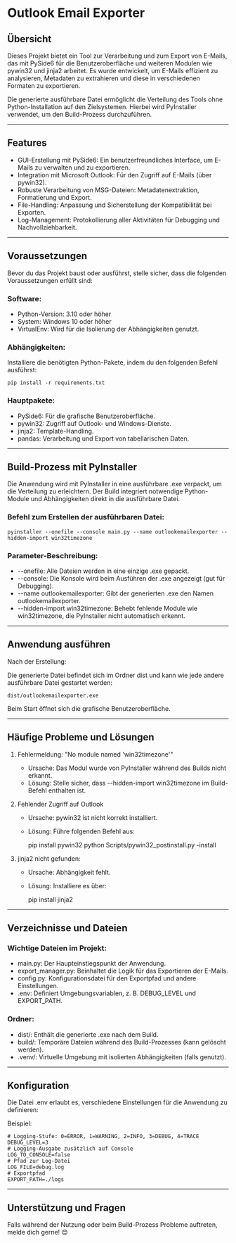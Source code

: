 # Outlook Email Exporter

## Übersicht

Dieses Projekt bietet ein Tool zur Verarbeitung und zum Export von E-Mails, das mit PySide6 für die Benutzeroberfläche und weiteren Modulen wie pywin32 und jinja2 arbeitet. Es wurde entwickelt, um E-Mails effizient zu analysieren, Metadaten zu extrahieren und diese in verschiedenen Formaten zu exportieren.

Die generierte ausführbare Datei ermöglicht die Verteilung des Tools ohne Python-Installation auf den Zielsystemen. Hierbei wird PyInstaller verwendet, um den Build-Prozess durchzuführen.

---

## Features

- GUI-Erstellung mit PySide6: Ein benutzerfreundliches Interface, um E-Mails zu verwalten und zu exportieren.
- Integration mit Microsoft Outlook: Für den Zugriff auf E-Mails (über pywin32).
- Robuste Verarbeitung von MSG-Dateien: Metadatenextraktion, Formatierung und Export.
- File-Handling: Anpassung und Sicherstellung der Kompatibilität bei Exporten.
- Log-Management: Protokollierung aller Aktivitäten für Debugging und Nachvollziehbarkeit.

---

## Voraussetzungen

Bevor du das Projekt baust oder ausführst, stelle sicher, dass die folgenden Voraussetzungen erfüllt sind:

### Software:

- Python-Version: 3.10 oder höher
- System: Windows 10 oder höher
- VirtualEnv: Wird für die Isolierung der Abhängigkeiten genutzt.

### Abhängigkeiten:

Installiere die benötigten Python-Pakete, indem du den folgenden Befehl ausführst:
    
    pip install -r requirements.txt

### Hauptpakete:

- PySide6: Für die grafische Benutzeroberfläche.
- pywin32: Zugriff auf Outlook- und Windows-Dienste.
- jinja2: Template-Handling.
- pandas: Verarbeitung und Export von tabellarischen Daten.

---

## Build-Prozess mit PyInstaller

Die Anwendung wird mit PyInstaller in eine ausführbare .exe verpackt, um die Verteilung zu erleichtern. Der Build integriert notwendige Python-Module und Abhängigkeiten direkt in die ausführbare Datei.

### Befehl zum Erstellen der ausführbaren Datei:

    pyinstaller --onefile --console main.py --name outlookemailexporter --hidden-import win32timezone

### Parameter-Beschreibung:

- --onefile: Alle Dateien werden in eine einzige .exe gepackt.
- --console: Die Konsole wird beim Ausführen der .exe angezeigt (gut für Debugging).
- --name outlookemailexporter: Gibt der generierten .exe den Namen outlookemailexporter.
- --hidden-import win32timezone: Behebt fehlende Module wie win32timezone, die PyInstaller nicht automatisch erkennt.

---

## Anwendung ausführen

Nach der Erstellung:

Die generierte Datei befindet sich im Ordner dist und kann wie jede andere ausführbare Datei gestartet werden:

    dist/outlookemailexporter.exe

Beim Start öffnet sich die grafische Benutzeroberfläche.

---

## Häufige Probleme und Lösungen

1. Fehlermeldung: "No module named 'win32timezone'"
   - Ursache: Das Modul wurde von PyInstaller während des Builds nicht erkannt.
   - Lösung: Stelle sicher, dass --hidden-import win32timezone im Build-Befehl enthalten ist.

2. Fehlender Zugriff auf Outlook
   - Ursache: pywin32 ist nicht korrekt installiert.
   - Lösung: Führe folgenden Befehl aus:
   
        pip install pywin32
        python Scripts/pywin32_postinstall.py -install

3. jinja2 nicht gefunden:
   - Ursache: Abhängigkeit fehlt.
   - Lösung: Installiere es über:
   
        pip install jinja2

---

## Verzeichnisse und Dateien

### Wichtige Dateien im Projekt:

- main.py: Der Haupteinstiegspunkt der Anwendung.
- export_manager.py: Beinhaltet die Logik für das Exportieren der E-Mails.
- config.py: Konfigurationsdatei für den Exportpfad und andere Einstellungen.
- .env: Definiert Umgebungsvariablen, z. B. DEBUG_LEVEL und EXPORT_PATH.

### Ordner:

- dist/: Enthält die generierte .exe nach dem Build.
- build/: Temporäre Dateien während des Build-Prozesses (kann gelöscht werden).
- .venv/: Virtuelle Umgebung mit isolierten Abhängigkeiten (falls genutzt).

---

## Konfiguration

Die Datei .env erlaubt es, verschiedene Einstellungen für die Anwendung zu definieren:

Beispiel:

    # Logging-Stufe: 0=ERROR, 1=WARNING, 2=INFO, 3=DEBUG, 4=TRACE
    DEBUG_LEVEL=3
    # Logging-Ausgabe zusätzlich auf Console
    LOG_TO_CONSOLE=false
    # Pfad zur Log-Datei
    LOG_FILE=debug.log
    # Exportpfad
    EXPORT_PATH=./logs

---

## Unterstützung und Fragen

Falls während der Nutzung oder beim Build-Prozess Probleme auftreten, melde dich gerne! 😊